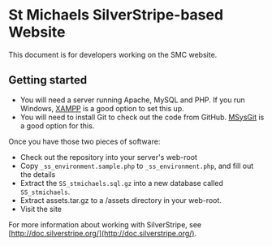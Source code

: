 St Michaels SilverStripe-based Website
======================================

This document is for developers working on the SMC website.

Getting started
---------------

 * You will need a server running Apache, MySQL and PHP.  If you run Windows, [XAMPP](http://www.apachefriends.org/en/xampp.html) is a good option to set this up.
 * You will need to install Git to check out the code from GitHub.  [MSysGit](http://code.google.com/p/msysgit/) is a good option for this.

Once you have those two pieces of software:

 * Check out the repository into your server's web-root
 * Copy `_ss_environment.sample.php` to `_ss_environment.php`, and fill out the details
 * Extract the `SS_stmichaels.sql.gz` into a new database called `SS_stmichaels`.
 * Extract assets.tar.gz to a /assets directory in your web-root.
 * Visit the site

For more information about working with SilverStripe, see [http://doc.silverstripe.org/](http://doc.silverstripe.org/).